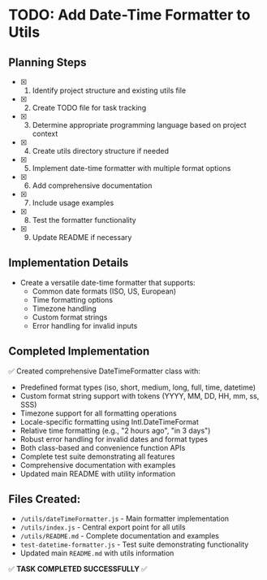 # TODO: Add Date-Time Formatter to Utils

## Planning Steps
- [x] 1. Identify project structure and existing utils file
- [x] 2. Create TODO file for task tracking
- [x] 3. Determine appropriate programming language based on project context
- [x] 4. Create utils directory structure if needed
- [x] 5. Implement date-time formatter with multiple format options
- [x] 6. Add comprehensive documentation
- [x] 7. Include usage examples
- [x] 8. Test the formatter functionality
- [x] 9. Update README if necessary

## Implementation Details
- Create a versatile date-time formatter that supports:
  - Common date formats (ISO, US, European)
  - Time formatting options
  - Timezone handling
  - Custom format strings
  - Error handling for invalid inputs

## Completed Implementation
✅ Created comprehensive DateTimeFormatter class with:
- Predefined format types (iso, short, medium, long, full, time, datetime)
- Custom format string support with tokens (YYYY, MM, DD, HH, mm, ss, SSS)
- Timezone support for all formatting operations
- Locale-specific formatting using Intl.DateTimeFormat
- Relative time formatting (e.g., "2 hours ago", "in 3 days")
- Robust error handling for invalid dates and format types
- Both class-based and convenience function APIs
- Complete test suite demonstrating all features
- Comprehensive documentation with examples
- Updated main README with utility information

## Files Created:
- `/utils/dateTimeFormatter.js` - Main formatter implementation
- `/utils/index.js` - Central export point for all utils
- `/utils/README.md` - Complete documentation and examples
- `test-datetime-formatter.js` - Test suite demonstrating functionality
- Updated main `README.md` with utils information

✅ **TASK COMPLETED SUCCESSFULLY** ✅

